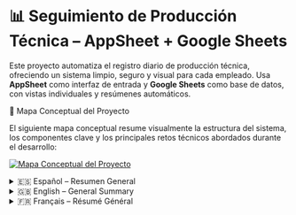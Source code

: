 # 📊 Seguimiento de Producción Técnica – AppSheet + Google Sheets

Este proyecto automatiza el registro diario de producción técnica, ofreciendo un sistema limpio, seguro y visual para cada empleado. Usa **AppSheet** como interfaz de entrada y **Google Sheets** como base de datos, con vistas individuales y resúmenes automáticos.

🧠 Mapa Conceptual del Proyecto

El siguiente mapa conceptual resume visualmente la estructura del sistema, los componentes clave y los principales retos técnicos abordados durante el desarrollo:

[![Mapa Conceptual del Proyecto](https://raw.githubusercontent.com/Lynphex/Personal-Projects/main/QS-Bro/MindMap_Workflow.png)](https://raw.githubusercontent.com/Lynphex/Personal-Projects/main/QS-Bro/MindMap_Workflow.png)

<details>
<summary>🇪🇸 Español – Resumen General</summary>
  Seguimiento de Producción Técnica – Proyecto con AppSheet & Google Sheets
  
  Este proyecto fue diseñado para digitalizar y automatizar el seguimiento de producción diaria de técnicos mediante la integración de Google Sheets y AppSheet, con una interfaz móvil intuitiva, seguridad por usuario y generación automática de resúmenes mensuales.

  📁 Contenidos del Repositorio

  - README.md: Este archivo, con un resumen general del proyecto.
  - informe.md: Documento técnico completo con detalles sobre la estructura, lógica, problemas encontrados y soluciones aplicadas.
  - Datos Centralizados.xlsx: Este archivo contiene la base de datos completa utilizada por AppSheet, junto con las plantillas individuales de cada técnico. Incluye una pestaña central donde se registran todos los datos (Datos Centralizados) y hojas dinámicas para cada empleado con métricas diarias automatizadas mediante fórmulas QUERY.
  - capturas_app.md: Muestra visual de la app, screenshots desde la interfaz de AppSheet

  ⚙️ Herramientas y Tecnologías Utilizadas

  - Google Sheets: Almacenamiento, fórmulas QUERY y hojas dinámicas por empleado.
  - AppSheet: Interfaz móvil para entrada de datos, resúmenes y filtros por usuario.
  - Automatización: Actualización de registros sin duplicados y cálculos personalizados.

  ✅ Funcionalidades Destacadas

  - Entrada y edición de producción diaria por parte de cada técnico.
  - Visualización personalizada diaria y mensual para cada usuario.
  - Seguridad por email ([Email Empleado] = USEREMAIL()).

    Cálculo de métricas clave: puntos, bonos, salario bruto estimado.
</details>

<details>
<summary>🇬🇧 English – General Summary</summary>
  Technical Production Tracking – AppSheet & Google Sheets Project
  
  This project was designed to digitize and automate the daily production tracking of technicians, integrating Google Sheets and AppSheet to provide a mobile-friendly interface, user-level security, and automatic monthly summaries.

  📁 Repository Contents
  
  - README.md: This file, with a general summary of the project.
  - informe.md: A full technical report detailing the system’s structure, logic, challenges, and solutions.
  - Datos Centralizados.xlsx: This spreadsheet contains the complete production database used by AppSheet, as well as individual templates for each technician. It includes a central sheet (Datos Centralizados) where all records are stored, and dynamic views for each employee showing daily metrics via QUERY formulas.
  - capturas_app.md: Visual showcase of the mobile app, with screenshots of the AppSheet interface.

  ⚙️ Tools and Technologies
  
  - Google Sheets: Storage, QUERY formulas, and employee-specific views.
  - AppSheet: Mobile interface for data input, summaries, and user-based filtering.
  - Automation: Record updates without duplicates and custom metric calculations.

  ✅ Key Features
  
  - Daily production input and editing by technicians.
  - Personalized views (daily/monthly) for each user.
  - Row-level security via [Email Empleado] = USEREMAIL().
  Metrics like points, bonuses, and estimated gross salary.
</details>

<details>
<summary>🇫🇷 Français – Résumé Général</summary>
  Suivi de Production Technique – Projet avec AppSheet & Google Sheets
  
  Ce projet a été conçu pour numériser et automatiser le suivi de production quotidien des techniciens, en combinant Google Sheets et AppSheet, avec une interface mobile conviviale, une sécurité par utilisateur, et un résumé mensuel automatique.

  📁 Contenu du Répertoire
  
  - README.md : Ce fichier, avec un résumé général du projet.
  - informe.md : Rapport technique détaillé sur la structure du système, sa logique, les problèmes rencontrés et leurs solutions.
  - Datos Centralizados.xlsx: Ce fichier Excel contient la base de données complète utilisée par AppSheet, ainsi que des modèles personnalisés pour chaque technicien. Il comprend un onglet central (Datos Centralizados) où sont enregistrées toutes les données, et des feuilles dynamiques par employé affichant leurs indicateurs quotidiens via des formules QUERY.
  - capturas_app.md: Présentation visuelle de l’application mobile, avec captures d’écran de l’interface AppSheet.

  ⚙️ Outils et Technologies
  
  - Google Sheets : Stockage, formules QUERY et vues par employé.
  - AppSheet : Interface mobile pour saisie, résumé et filtrage personnalisé.
  - Automatisation : Mise à jour des enregistrements sans doublons et calculs personnalisés.

  ✅ Fonctionnalités Clés

  - Saisie et modification quotidienne par chaque technicien.
  - Vues personnalisées (journalières/mensuelles).
  - Sécurité par ligne via [Email Empleado] = USEREMAIL().
  Calculs des points, bonus et salaire brut estimé.
